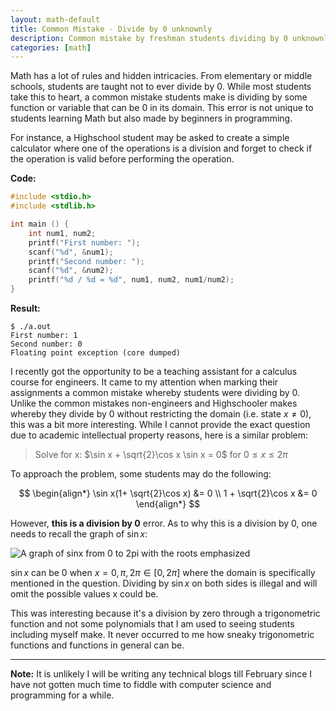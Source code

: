 ```yaml
---
layout: math-default                                                                  
title: Common Mistake - Divide by 0 unknownly
description: Common mistake by freshman students dividing by 0 unknownly
categories: [math]                                                
---
```


Math has a lot of rules and hidden intricacies. From elementary or middle schools, students are taught not to ever divide by 0. 
While most students take this to heart, a common mistake students make is dividing by some function or variable that can be 0 in 
its domain. This error is not unique to students learning Math but also made by beginners in programming.

For instance, a Highschool student may be asked to create a simple calculator where one of the operations is a division and 
forget to check if the operation is valid before performing the operation. 

**Code:**

```c
#include <stdio.h>
#include <stdlib.h>

int main () {
	int num1, num2;
	printf("First number: ");
	scanf("%d", &num1);
	printf("Second number: ");
	scanf("%d", &num2);
	printf("%d / %d = %d", num1, num2, num1/num2);
}
```

**Result:**
```
$ ./a.out 
First number: 1
Second number: 0
Floating point exception (core dumped)
```

I recently got the opportunity to be a teaching assistant for a calculus course for engineers. It came to my attention when marking their assignments 
a common mistake whereby students were dividing by 0. Unlike the common mistakes non-engineers and Highschooler makes whereby they divide by 0 
without restricting the domain (i.e. state $x \ne 0$), this was a bit more interesting. While I cannot provide the exact question due to academic 
intellectual property reasons, here is a similar problem:

> Solve for x: $\sin x + \sqrt{2}\cos x \sin x = 0$ for $0 \le x \le 2\pi$

To approach the problem, some students may do the following:

$$
\begin{align*}
\sin x(1+ \sqrt{2}\cos x) &= 0 \\
1 + \sqrt{2}\cos x &= 0
\end{align*}
$$

However, **this is a division by 0** error. As to why this is a division by 0, one needs to recall the graph of $\sin x$:

![A graph of sinx from 0 to 2pi with the roots emphasized](../assets/math-physics/graphs/sinx.png)

$\sin x$ can be 0 when $x = 0, \pi, 2\pi \in [0, 2\pi]$ where the domain is specifically mentioned in the question. Dividing by $\sin x$ on both sides 
is illegal and will omit the possible values x could be.

This was interesting because it's a division by zero through a trigonometric function and not some polynomials that I am used to seeing students including 
myself make. It never occurred to me how sneaky trigonometric functions and functions in general can be.

---

**Note:** It is unlikely I will be writing any technical blogs till February since I have not gotten much time to fiddle with computer science and 
programming for a while.
